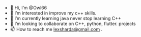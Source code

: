 - 👋 Hi, I’m @Owl66
- 👀 I’m interested in improve my c++ skills.
- 🌱 I’m currently learning java never stop learning C++
- 💞️ I’m looking to collaborate on C++, python, flutter. projects
- 📫 How to reach me lexsharda@gmail.com .

<!---
Owl66/Owl66 is a ✨ special ✨ repository because its `README.md` (this file) appears on your GitHub profile.
You can click the Preview link to take a look at your changes.
--->
